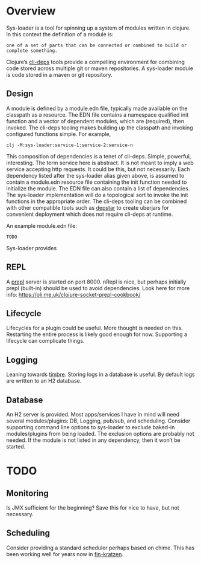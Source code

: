 # Overview
Sys-loader is a tool for spinning up a system of modules written in clojure. In this context the
definition of a module is: 
```
one of a set of parts that can be connected or combined to build or complete something.
```
Clojure’s [cli-deps](https://clojure.org/guides/deps_and_cli) tools provide a compelling environment for combining code stored across multiple git or maven repositories.
A sys-loader module is code stored in a maven or git repository. 
## Design
A module is defined by a module.edn file, typically made available on the classpath as a resource. The EDN file contains a namespace qualified init function and a vector of dependent modules, which are (required), then invoked. The cli-deps tooling makes building up the classpath and invoking configured functions simple. For example, 
```
clj -M:sys-loader:service-1:service-2:service-n
```
This composition of dependencies is a tenet of cli-deps. Simple, powerful, interesting. The term service here is abstract. It is not meant to imply a web service accepting http requests. It could be this, but not necessarily. Each dependency listed after the sys-loader alias given above, is assumed to contain a module.edn resource file containing the init function needed to initialize the module. The EDN file can also contain a list of dependencies. The sys-loader implementation will do a topological sort to invoke the init functions in the appropriate order. 
The cli-deps tooling can be combined with other compatible tools such as [depstar](https://github.com/seancorfield/depstar) to create uberjars for convenient deployment which does not require cli-deps at runtime.

An example module.edn file:
```
TODO

```

Sys-loader provides 
## REPL
A [prepl](https://clojuredocs.org/clojure.core.server/prepl) server is started on port 8000. nRepl is nice, but perhaps initially prepl (built-in) should be used to avoid dependencies. Look here for more info: https://oli.me.uk/clojure-socket-prepl-cookbook/

## Lifecycle
Lifecycles for a plugin could be useful. More thought is needed on this. Restarting the entire process is likely good enough for now. Supporting a lifecycle can complicate things. 

## Logging
Leaning towards [timbre](https://github.com/ptaoussanis/timbre). Storing logs in a database is useful. By default logs are written to an H2 database.

## Database
An H2 server is provided. 
Most apps/services I have in mind will need several modules/plugins: DB, Logging, pub/sub,  and scheduling. Consider supporting command line options to sys-loader to exclude baked-in modules/plugins from being loaded. The exclusion options are probably not needed. If the module is not listed in any dependency, then it won’t be started.

# TODO 
## Monitoring
Is JMX sufficient for the beginning? Save this for nice to have, but not necessary.

## Scheduling
Consider providing a standard scheduler perhaps based on chime. This has been working well for years now in [fin-kratzen](https://github.com/tstout/fin-kratzen).
